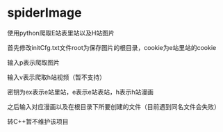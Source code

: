 # spiderImage
使用python爬取E站表里站以及H站图片

首先修改initCfg.txt文件root为保存图片的根目录，cookie为e站里站的cookie

输入p表示爬取图片

输入v表示爬取h站视频（暂不支持）

密钥为ex表示e站里站，e表示e站表站，h表示h站漫画

之后输入对应漫画以及在根目录下所要创建的文件（目前遇到同名文件会失败）

转C++暂不维护该项目
